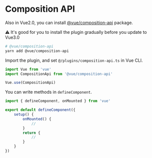 # Composition API

Also in Vue2.0, you can install [@vue/composition-api](https://www.npmjs.com/package/@vue/composition-api) package.

⚠️ It's good for you to install the plugin gradually before you update to Vue3.0

```bash
# @vue/composition-api
yarn add @vue/composition-api
```

Import the plugin, and set `@/plugins/composition-api.ts` in Vue CLI.

```ts
import Vue from 'vue'
import CompositionApi from '@vue/composition-api'

Vue.use(CompositionApi)
```

You can write methods in `defineComponent`.

```ts
import { defineComponent, onMounted } from 'vue'

export default defineComponent({
    setup() {
        onMounted() {
            //
        }
        return {
            //
        }
    }
})
```
